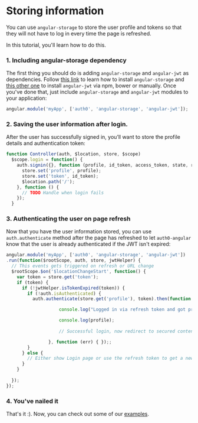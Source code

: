 # Storing information

You can use `angular-storage` to store the user profile and tokens so that they will not have to log in every time the page is refreshed.

In this tutorial, you'll learn how to do this.

### 1. Including angular-storage dependency

The first thing you should do is adding `angular-storage` and `angular-jwt` as dependencies. Follow [this link](https://github.com/auth0/angular-storage#installing-it) to learn how to install `angular-storage` and [this other one](https://github.com/auth0/angular-jwt#installing-it) to install `angular-jwt` via npm, bower or manually. Once you've done that, just include `angular-storage` and `angular-jwt` modules to your application:

````js
angular.module('myApp', ['auth0', 'angular-storage', 'angular-jwt']);
````

### 2. Saving the user information after login.

After the user has successfully signed in, you’ll want to store the profile details and authentication token:


````js
function Controller(auth, $location, store, $scope)
  $scope.login = function() {
    auth.signin({}, function (profile, id_token, access_token, state, refresh_token) {
      store.set('profile', profile);
      store.set('token', id_token);
      $location.path('/');
    }, function () {
      // TODO Handle when login fails
    });
  }
````

### 3. Authenticating the user on page refresh

Now that you have the user information stored, you can use `auth.authenticate` method after the page has refreshed to let `auth0-angular` know that the user is already authenticated if the JWT isn't expired:

````js
angular.module('myApp', ['auth0', 'angular-storage', 'angular-jwt'])
.run(function($rootScope, auth, store, jwtHelper) {
  // This events gets triggered on refresh or URL change
  $rootScope.$on('$locationChangeStart', function() {
    var token = store.get('token');
    if (token) {
      if (!jwtHelper.isTokenExpired(token)) {
        if (!auth.isAuthenticated) {
          auth.authenticate(store.get('profile'), token).then(function (profile) {

                    console.log("Logged in via refresh token and got profile");

                    console.log(profile);
                    
                    // Successful login, now redirect to secured content.

                }, function (err) { });;
        }
      } else {
        // Either show Login page or use the refresh token to get a new idToken
      }
    }
    
  });
});
````

### 4. You've nailed it

That's it :). Now, you can check out some of our [examples](https://github.com/auth0/auth0-angular/tree/master/examples). 

